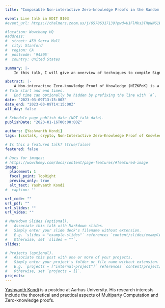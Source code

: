 ```yaml
---
title: "Composable Non-interactive Zero-knowledge Proofs in the Random Oracle Model"

event: Live talk in EDIT 8103
#event_url: https://chalmers.zoom.us/j/65786317139?pwd=U1FlMks3THpNNG1WaFRJNkJxQXdBQT09

#location: Wowchemy HQ
#address:
#  street: 450 Serra Mall
#  city: Stanford
#  region: CA
#  postcode: '94305'
#  country: United States

summary: |-
    In this talk, I will give an overview of techniques to compile Sigma protocols—a popular class of interactive cryptographic proofs—to non-interactive proofs that guarantee security when used in any larger protocol context. The aim of the talk will be to provide an introduction to the area to system designers who typically use cryptographic tools as a black box, while also providing insight into some interesting technical subtleties that I uncovered in a recent work.

abstract: |-
    A Non-interactive Zero-knowledge Proof of Knowledge (NIZKPoK) is a fundamental cryptographic building block that allows an entity to prove that it "knows'" some secret information through a single message, without revealing anything beyond this fact. A common methodology for constructing NIZKPoKs is to start with an interactive three round "Sigma" protocol that is easy to design and analyze, and then transform it to a NIZKPoK by plugging it into a compiler. The focus of this talk will be such compilers that function in the Random Oracle Model—arguably the most practical in terms of trust assumptions and efficiency—and achieve the gold-standard of security, i.e. Universal Composability. We will revisit the most efficient known compiler (Fischlin, CRYPTO 2005) and tighten the conditions under which it can be applied; we show a novel attack in contexts where it previously wasn't proven to work, and a technique to mitigate the attack by randomization. Based on joint work with abhi shelat that appeared at Asiacrypt '22.
# Talk start and end times.
#   End time can optionally be hidden by prefixing the line with `#`.
date: "2023-03-09T13:15:00Z"
date_end: "2023-03-09T14:15:00Z"
all_day: false

# Schedule page publish date (NOT talk date).
publishDate: "2023-01-16T00:00:00Z"

authors: [Yashvanth Kondi]
tags: [csstalk, crypto, Non-Interactive Zero-Knowledge Proof of Knowledge, Random Oracle Model]

# Is this a featured talk? (true/false)
featured: false

# Docs for images:
# https://wowchemy.com/docs/content/page-features/#featured-image
image:
  placement: 1
  focal_point: TopRight
  preview_only: true
  alt_text: Yashvanth Kondi
#  caption: ''

url_code: ""
url_pdf: ""
url_slides: ""
url_video: ""

# Markdown Slides (optional).
#   Associate this talk with Markdown slides.
#   Simply enter your slide deck's filename without extension.
#   E.g. `slides = "example-slides"` references `content/slides/example-slides.md`.
#   Otherwise, set `slides = ""`.
slides:

# Projects (optional).
#   Associate this post with one or more of your projects.
#   Simply enter your project's folder or file name without extension.
#   E.g. `projects = ["internal-project"]` references `content/project/deep-learning/index.md`.
#   Otherwise, set `projects = []`.
projects:
---
```


[Yashvanth Kondi](https://www.ykondi.net/) is a postdoc at Aarhus University. His research interests include the theoretical and practical aspects of Multiparty Computation and Zero-knowledge proofs.

